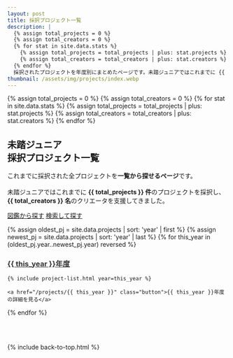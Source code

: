 ```yaml
---
layout: post
title: 採択プロジェクト一覧
description: |
  {% assign total_projects = 0 %}
  {% assign total_creators = 0 %}
  {% for stat in site.data.stats %}
    {% assign total_projects = total_projects | plus: stat.projects %}
    {% assign total_creators = total_creators | plus: stat.creators %}
  {% endfor %}
  採択されたプロジェクトを年度別にまとめたページです。未踏ジュニアではこれまでに {{ total_projects }} 件のプロジェクトを採択し、{{ total_creators }} 名のクリエータを支援してきました。
thumbnail: /assets/img/projects/index.webp
---
```


{% assign total_projects = 0 %}
{% assign total_creators = 0 %}
{% for stat in site.data.stats %}
  {% assign total_projects = total_projects | plus: stat.projects %}
  {% assign total_creators = total_creators | plus: stat.creators %}
{% endfor %}

<div class="projects">
  <h2 id='index'>
    <a href='#index'><i class="fa-regular fa-list-check"></i></a>
    未踏ジュニア<br>
    採択プロジェクト一覧
  </h2>
  <p>
    これまでに採択された全プロジェクトを<b>一覧から探せるページ</b>です。<br class="ph"><br class="ph">未踏ジュニアではこれまでに <strong>{{ total_projects }} 件</strong>のプロジェクトを採択し、<strong>{{ total_creators }} 名</strong>のクリエータを支援してきました。
  </p>

  <div class='flex'>
    <a href='/projects/showcase' class='button'>図鑑から探す</a>
    <a href='/projects/search'   class='button'>検索して探す</a>
  </div>

  <!-- Projects を時系列順にソートし、初年度と最新年度を取得する -->
  {% assign oldest_pj = site.data.projects | sort: 'year' | first %}
  {% assign newest_pj = site.data.projects | sort: 'year' | last  %}
  {% for this_year in (oldest_pj.year..newest_pj.year) reversed %}
    <h3 id='{{ this_year }}'>
      <a href='#{{ this_year }}' style='color: #333; font-weight: bold;'>{{ this_year }}年度</a>
    </h3>

    {% include project-list.html year=this_year %}

    <a href="/projects/{{ this_year }}" class="button">{{ this_year }}年度の詳細を見る</a>
  {% endfor %}
</div>

<br>
<br>

{% include back-to-top.html %}
